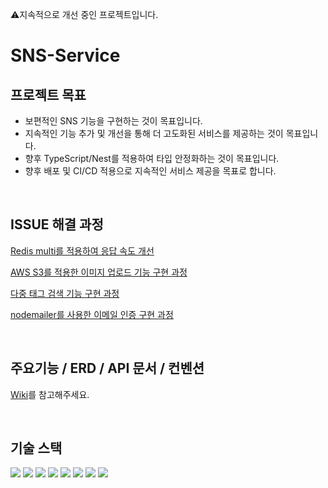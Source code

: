 ⚠지속적으로 개선 중인 프로젝트입니다.

# SNS-Service

## 프로젝트 목표
- 보편적인 SNS 기능을 구현하는 것이 목표입니다.
- 지속적인 기능 추가 및 개선을 통해 더 고도화된 서비스를 제공하는 것이 목표입니다.
- 향후 TypeScript/Nest를 적용하여 타입 안정화하는 것이 목표입니다.
- 향후 배포 및 CI/CD 적용으로 지속적인 서비스 제공을 목표로 합니다.

<br>

## ISSUE 해결 과정

[Redis multi를 적용하여 응답 속도 개선](https://k2eo.tistory.com/23)

[AWS S3를 적용한 이미지 업로드 기능 구현 과정](https://k2eo.tistory.com/26)

[다중 태그 검색 기능 구현 과정](https://k2eo.tistory.com/29)

[nodemailer를 사용한 이메일 인증 구현 과정](https://k2eo.tistory.com/24)

<br>

## 주요기능 / ERD / API 문서 / 컨벤션
[Wiki](https://github.com/eksql0645/SNS-Service/wiki)를 참고해주세요.

<br>

## 기술 스택
<img src="https://img.shields.io/badge/JavaScript-F7DF1E?style=for-the-badge&logo=JavaScript&logoColor=white"> <img src="https://img.shields.io/badge/node.js-339933?style=for-the-badge&logo=Node.js&logoColor=white"> <img src="https://img.shields.io/badge/express-FCC624?style=for-the-badge&logo=express&logoColor=white"> <img src="https://img.shields.io/badge/mysql-4479A1?style=for-the-badge&logo=mysql&logoColor=white">
<img src="https://img.shields.io/badge/git-F05032?style=for-the-badge&logo=git&logoColor=white"> <img src="https://img.shields.io/badge/github-181717?style=for-the-badge&logo=github&logoColor=white"> <img src="https://img.shields.io/badge/Sequelize-007396?style=for-the-badge&logo=Sequelize&logoColor=white">
<img src="https://img.shields.io/badge/Swagger-61DAFB?style=for-the-badge&logo=Swagger&logoColor=white">
